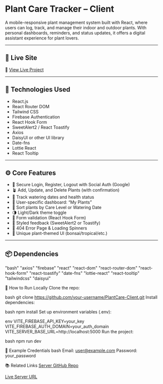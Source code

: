 # Plant Care Tracker – Client

A mobile-responsive plant management system built with React, where users can log, track, and manage their indoor and outdoor plants. With personal dashboards, reminders, and status updates, it offers a digital assistant experience for plant lovers.

---

## 🔗 Live Site

🌿 [View Live Project](https://plant-care-app-227e9.web.app/)

---

## 🧰 Technologies Used

- React.js
- React Router DOM
- Tailwind CSS
- Firebase Authentication
- React Hook Form
- SweetAlert2 / React Toastify
- Axios
- DaisyUI or other UI library
- Date-fns
- Lottie React
- React Tooltip

---

## ⚙️ Core Features

- 🔐 Secure Login, Register, Logout with Social Auth (Google)
- 🪴 Add, Update, and Delete Plants (with confirmation)
- 📆 Track watering dates and health status
- 📂 User-specific dashboard: “My Plants”
- 🔎 Sort plants by Care Level or Watering Date
- 🌗 Light/Dark theme toggle
- 📜 Form validation (React Hook Form)
- 📣 Styled feedback (SweetAlert2 or Toastify)
- 📄 404 Error Page & Loading Spinners
- 🎨 Unique plant-themed UI (bonsai/tropical/etc.)

---

## 📦 Dependencies

"bash"
"axios"
"firebase"
"react"
"react-dom"
"react-router-dom"
"react-hook-form"
"react-toastify"
"date-fns"
"lottie-react"
"react-tooltip"
"tailwindcss"
"daisyui" 



🧪 How to Run Locally
Clone the repo:

bash
git clone https://github.com/your-username/PlantCare-Client.git
Install dependencies:

bash
npm install
Set up environment variables (.env):

env
VITE_FIREBASE_API_KEY=your_key
VITE_FIREBASE_AUTH_DOMAIN=your_auth_domain
VITE_SERVER_BASE_URL=http://localhost:5000
Run the project:

bash
npm run dev



📌 Example Credentials
bash
Email: user@example.com
Password: your_password



📚 Related Links
[Server GitHub Repo](https://github.com/sanary-62/Plants-Care-Server)

[Live Server URL](https://plant-care-app-227e9.web.app/)
